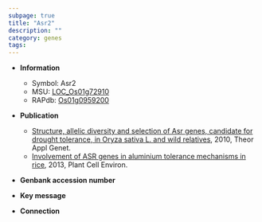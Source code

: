 ```yaml
---
subpage: true
title: "Asr2"
description: ""
category: genes
tags: 
---
```


* **Information**  
    + Symbol: Asr2  
    + MSU: [LOC_Os01g72910](http://rice.plantbiology.msu.edu/cgi-bin/ORF_infopage.cgi?orf=LOC_Os01g72910)  
    + RAPdb: [Os01g0959200](http://rapdb.dna.affrc.go.jp/viewer/gbrowse_details/irgsp1?name=Os01g0959200)  

* **Publication**  
    + [Structure, allelic diversity and selection of Asr genes, candidate for drought tolerance, in Oryza sativa L. and wild relatives](http://www.ncbi.nlm.nih.gov/pubmed?term=Structure,+allelic+diversity+and+selection+of+Asr+genes,+candidate+for+drought+tolerance,+in+Oryza+sativa+L.+and+wild+relatives%5BTitle%5D), 2010, Theor Appl Genet.
    + [Involvement of ASR genes in aluminium tolerance mechanisms in rice](http://www.ncbi.nlm.nih.gov/pubmed?term=Involvement+of+ASR+genes+in+aluminium+tolerance+mechanisms+in+rice%5BTitle%5D), 2013, Plant Cell Environ.

* **Genbank accession number**  

* **Key message**  

* **Connection**  



